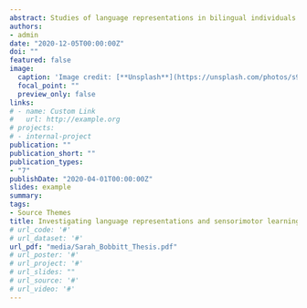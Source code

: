 ```yaml
---
abstract: Studies of language representations in bilingual individuals thus far have produced conflicting reports; many patient/case studies suggest languages are represented independently, while imaging and behavioural studies show mixed results with age of acquisition and proficiency level differentially impacting representations. The present study employed an experimental model of sensorimotor learning in speech using altered auditory feedback to investigate the relationship between speech production and language representations in a group of 20 adult English/French bilinguals. To induce sensorimotor learning, participants produced full sentences in either English or French while altered auditory feedback was applied to their vowel sounds in real time. All participants produced English sentences in one session and French sentences in the other. Before and after learning, a transfer test involving the production of isolated words in both English and French assessed vowel production in the absence of auditory feedback (i.e., speech was heavily noise masked). The amount of speech motor learning within each language was measured as well as the degree of transfer of the adaptation from one language to another. Results indicated equal amounts of learning in English and French and equivalent transfer between and within both languages. The present study suggests that, in bilinguals, speech motor learning acquired in the context of one language is broadly applicable to a second language. The work supports the idea that the motor programs used to communicate language are shared in the bilingual brain.
authors:
- admin
date: "2020-12-05T00:00:00Z"
doi: ""
featured: false
image:
  caption: 'Image credit: [**Unsplash**](https://unsplash.com/photos/s9CC2SKySJM)'
  focal_point: ""
  preview_only: false
links:
# - name: Custom Link
#   url: http://example.org
# projects:
# - internal-project
publication: ""
publication_short: ""
publication_types:
- "7"
publishDate: "2020-04-01T00:00:00Z"
slides: example
summary: 
tags:
- Source Themes
title: Investigating language representations and sensorimotor learning in bilingual speakers 
# url_code: '#'
# url_dataset: '#'
url_pdf: "media/Sarah_Bobbitt_Thesis.pdf"
# url_poster: '#'
# url_project: '#'
# url_slides: ""
# url_source: '#'
# url_video: '#'
---
```



